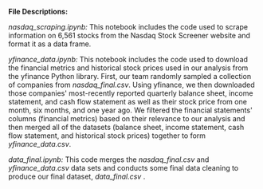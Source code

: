<b> File Descriptions:</b>

<i>nasdaq_scraping.ipynb:</i> This notebook includes the code used to scrape information on 6,561 stocks from the Nasdaq Stock Screener website and format it as a data frame. <br>

<i>yfinance_data.ipynb:</i> This notebook includes the code used to download the financial metrics and historical stock prices used in our analysis from the yfinance Python library. First, our team randomly sampled a collection of companies from <i>nasdaq_final.csv</i>. Using yfinance, we then downloaded those companies' most-recently reported quarterly balance sheet, income statement, and cash flow statement as well as their stock price from one month, six months, and one year ago. We filtered the financial statements' columns (financial metrics) based on their relevance to our analysis and then merged all of the datasets (balance sheet, income statement, cash flow statement, and historical stock prices) together to form <i>yfinance_data.csv</i>. 

<i>data_final.ipynb:</i> This code merges the <i>nasdaq_final.csv</i> and <i>yfinance_data.csv</i> data sets and conducts some final data cleaning to produce our final dataset, <i> data_final.csv </i>. 
